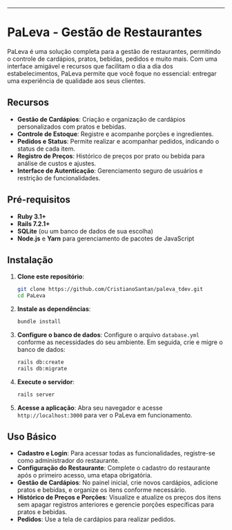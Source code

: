 
---

# PaLeva - Gestão de Restaurantes

PaLeva é uma solução completa para a gestão de restaurantes, permitindo o controle de cardápios, pratos, bebidas, pedidos e muito mais. Com uma interface amigável e recursos que facilitam o dia a dia dos estabelecimentos, PaLeva permite que você foque no essencial: entregar uma experiência de qualidade aos seus clientes.

## Recursos

- **Gestão de Cardápios**: Criação e organização de cardápios personalizados com pratos e bebidas.
- **Controle de Estoque**: Registre e acompanhe porções e ingredientes.
- **Pedidos e Status**: Permite realizar e acompanhar pedidos, indicando o status de cada item.
- **Registro de Preços**: Histórico de preços por prato ou bebida para análise de custos e ajustes.
- **Interface de Autenticação**: Gerenciamento seguro de usuários e restrição de funcionalidades.

## Pré-requisitos

- **Ruby 3.1+**
- **Rails 7.2.1+**
- **SQLite** (ou um banco de dados de sua escolha)
- **Node.js** e **Yarn** para gerenciamento de pacotes de JavaScript

## Instalação

1. **Clone este repositório**:
   ```bash
   git clone https://github.com/CristianoSantan/paleva_tdev.git
   cd PaLeva
   ```

2. **Instale as dependências**:
   ```bash
   bundle install
   ```

3. **Configure o banco de dados**:
   Configure o arquivo `database.yml` conforme as necessidades do seu ambiente. Em seguida, crie e migre o banco de dados:
   ```bash
   rails db:create
   rails db:migrate
   ```
   <!-- Se necessário, também é possível rodar as seeds para popular o banco com dados iniciais:
   ```bash
    rails db:seed
   ``` -->

4. **Execute o servidor**:
   ```bash
   rails server
   ```

5. **Acesse a aplicação**:
   Abra seu navegador e acesse `http://localhost:3000` para ver o PaLeva em funcionamento.

## Uso Básico

- **Cadastro e Login**: Para acessar todas as funcionalidades, registre-se como administrador do restaurante.
- **Configuração do Restaurante**: Complete o cadastro do restaurante após o primeiro acesso, uma etapa obrigatória.
- **Gestão de Cardápios**: No painel inicial, crie novos cardápios, adicione pratos e bebidas, e organize os itens conforme necessário.
- **Histórico de Preços e Porções**: Visualize e atualize os preços dos itens sem apagar registros anteriores e gerencie porções específicas para pratos e bebidas.
- **Pedidos**: Use a tela de cardápios para realizar pedidos.
